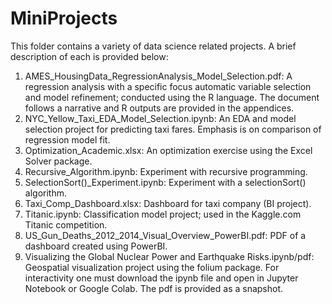 # MiniProjects
This folder contains a variety of data science related projects. A brief description of each is provided below:
1. AMES_HousingData_RegressionAnalysis_Model_Selection.pdf: A regression analysis with a specific focus automatic variable selection
and model refinement; conducted using the R language. The document follows a narrative and R outputs are provided in the appendices.
2. NYC_Yellow_Taxi_EDA_Model_Selection.ipynb: An EDA and model selection project for predicting taxi fares. Emphasis is on comparison 
of regression model fit.
3. Optimization_Academic.xlsx: An optimization exercise using the Excel Solver package.
4. Recursive_Algorithm.ipynb: Experiment with recursive programming.
5. SelectionSort()_Experiment.ipynb: Experiment with a selectionSort() algorithm.
6. Taxi_Comp_Dashboard.xlsx: Dashboard for taxi company (BI project).
7. Titanic.ipynb: Classification model project; used in the Kaggle.com Titanic competition.
8. US_Gun_Deaths_2012_2014_Visual_Overview_PowerBI.pdf: PDF of a dashboard created using PowerBI.
9. Visualizing the Global Nuclear Power and Earthquake Risks.ipynb/pdf: Geospatial visualization project using the folium package. For 
interactivity one must download the ipynb file and open in Jupyter Notebook or Google Colab. The pdf is provided as a snapshot.
